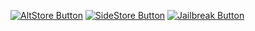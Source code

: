 [![AltStore Button]][AltStore Link]
[![SideStore Button]][SideStore Link]
[![Jailbreak Button]][Jailbreak Link]


[AltStore Button]: https://img.shields.io/badge/Download-AltStore-green?style=flat
[AltStore Link]: https://intradeus.github.io/http-protocol-redirector?r=altstore://source?url=https://github.com/XITRIX/xitrix.github.io/releases/latest/download/AltStoreSource.json 'Link with example title.'

[SideStore Button]: https://img.shields.io/badge/Download-SideStore-purple?style=flat
[SideStore Link]: https://intradeus.github.io/http-protocol-redirector?r=sidestore://source?url=https://github.com/XITRIX/xitrix.github.io/releases/latest/download/AltStoreSource.json 'Link with example title.'

[Jailbreak Button]: https://img.shields.io/badge/Download-Jailbreak-red?style=flat
[Jailbreak Link]: https://intradeus.github.io/http-protocol-redirector?r=itms-services://?action=download-manifest&url=https://github.com/XITRIX/iTorrent-v2/releases/latest/download/manifest.plist 'Link with example title.'
